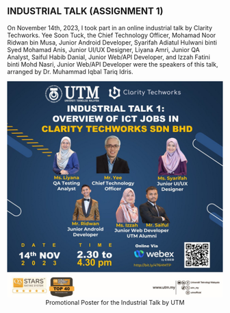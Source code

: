 ## INDUSTRIAL TALK (ASSIGNMENT 1)

On November 14th, 2023, I took part in an online industrial talk by Clarity Techworks.
Yee Soon Tuck, the Chief Technology Officer, Mohamad Noor Ridwan bin Musa, Junior Android
Developer, Syarifah Adiatul Hulwani binti Syed Mohamad Anis, Junior UI/UX Designer, Liyana Amri,
Junior QA Analyst, Saiful Habib Danial, Junior Web/API Developer, and Izzah Fatini binti Mohd Nasri,
Junior Web/API Developer were the speakers of this talk, arranged by Dr. Muhammad Iqbal Tariq Idris.

<p align="center">
<img src="https://github.com/dotrovi/UTM-e-Portfolio/blob/main/Industrial%20Talk%20(Assignment%201)/webexIndustrialTalk.jpg"/> Promotional Poster for the Industrial Talk by UTM
</p>
